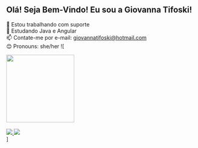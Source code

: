 ## Olá! Seja Bem-Vindo! Eu sou a Giovanna Tifoski!

💼 Estou trabalhando com suporte<br>
🧠 Estudando Java e Angular<br>
📫 Contate-me por e-mail: giovannatifoski@hotmail.com<br>
😊 Pronouns: she/her
![
<div>
    <a href="https://br.linkedin.com/in/giovanna-tifoski">
    <img height="180em" src="https://github-readme-stats.vercel.app/api?username=GiovannaTifoski&show_icons=true&theme=tokyonight">
</div>

<div style="display: inline_block"><br>
    <a href="//br.linkedin.com/in/giovanna-tifoski" target="_blank"><img src="https://img.shields.io/badge/LinkedIn-0077B5?style=for-the-badge&logo=linkedin&logoColor=white"/>
    <a href="https://is.gd/nObJb3"><img src="https://img.shields.io/badge/Microsoft_Outlook-0078D4?style=for-the-badge&logo=microsoft-outlook&logoColor=white">
    
</div>
]
